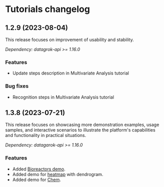 # Tutorials changelog

## 1.2.9 (2023-08-04)

This release focuses on improvement of usability and stability.

*Dependency: datagrok-api >= 1.16.0*

### Features

* Update steps description in Multivariate Analysis tutorial

### Bug fixes 

* Recognition steps in Multivariate Analysis tutorial

## 1.3.8 (2023-07-21)

This release focuses on showcasing more demonstration examples, usage samples, and interactive scenarios to illustrate the platform's capabilities and functionality in practical situations.

*Dependency: datagarok-api >= 1.16.0*

### Features

* Added [Bioreactors demo](https://public.datagrok.ai/apps/Tutorials/Demo/Bioreactors).
* Added demo for [heatmap](https://public.datagrok.ai/apps/Tutorials/Demo/Visualization/General/Heatmap) with dendrogram.
* Added demo for [Chem](https://public.datagrok.ai/apps/Tutorials/Demo/Cheminformatics).
